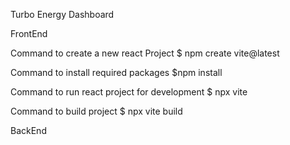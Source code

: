 Turbo Energy Dashboard 


FrontEnd

Command to create a new react Project
$ npm create vite@latest

Command to install required packages
$npm install

Command to run react project for development
$ npx vite

Command to build project
$ npx vite build





BackEnd